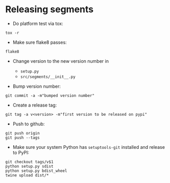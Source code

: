 
Releasing segments
==================

- Do platform test via tox:
```
tox -r
```

- Make sure flake8 passes:
```
flake8
```

- Change version to the new version number in

  - `setup.py`
  - `src/segments/__init__.py`

- Bump version number:
```
git commit -a -m"bumped version number"
```

- Create a release tag:
```
git tag -a v<version> -m"first version to be released on pypi"
```

- Push to github:
```
git push origin
git push --tags
```

- Make sure your system Python has ``setuptools-git`` installed and release to PyPI:
```
git checkout tags/v$1
python setup.py sdist
python setup.py bdist_wheel
twine upload dist/*
```
